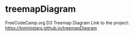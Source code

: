 # treemapDiagram
FreeCodeCamp.org D3 Treemap Diagram
Link to the project: https://toministars.github.io/treemapDiagram

